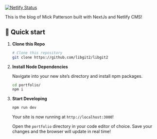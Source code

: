 [![Netlify Status](https://api.netlify.com/api/v1/badges/0643e551-0fef-4f57-9d3c-29d576f3e06c/deploy-status)](https://app.netlify.com/sites/wizardly-poitras-5aa66f/deploys)

This is the blog of Mick Patterson built with NextJs and Netlify CMS!

## 🚀 Quick start

1.  **Clone this Repo**

    ```sh
    # Clone this repository
    git clone https://github.com/libgit2/libgit2
    ```

1.  **Install Node Dependencies**

    Navigate into your new site’s directory and install npm packages.

    ```sh
    cd portfolio/
    npm i
    ```

1.  **Start Developing**

    ```sh
    npm run dev
    ```

    Your site is now running at `http://localhost:3000`!

    Open the `portfolio` directory in your code editor of choice. Save your changes and the browser will update in real time!
